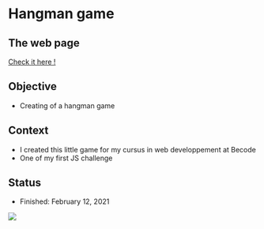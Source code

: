 # Hangman game

## The web page

[Check it here !](https://laurent-jazzon.github.io/hangman-challenge/)

## Objective

- Creating of a hangman game

## Context 

- I created this little game for my cursus in web developpement at Becode
- One of my first JS challenge

## Status

- Finished: February 12, 2021

![](https://media.giphy.com/media/3o6Ztn1W4zsehtAIhy/giphy.gif)

